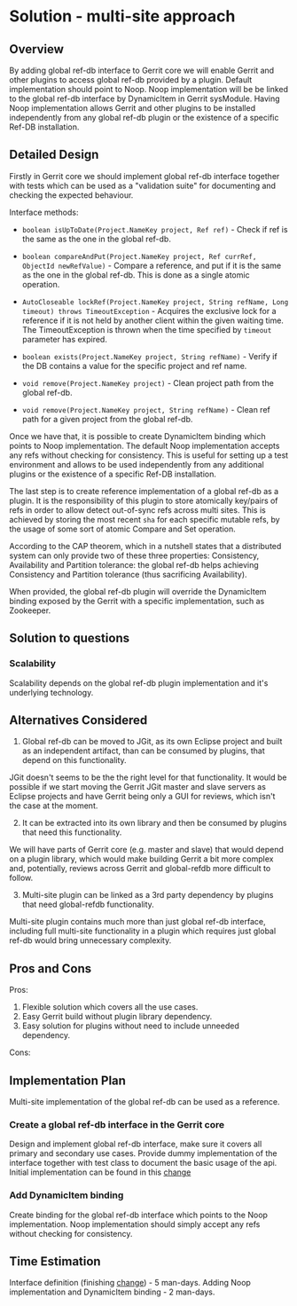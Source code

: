 # Solution - multi-site approach

## <a id="overview"> Overview

By adding global ref-db interface to Gerrit core we will enable Gerrit
and other plugins to access global ref-db provided by a plugin.
Default implementation should point to Noop. Noop implementation will be
be linked to the global ref-db interface by DynamicItem in Gerrit sysModule.
Having Noop implementation allows Gerrit and other plugins to be installed independently
from any global ref-db plugin or the existence of a specific Ref-DB installation.

## <a id="detailed-design"> Detailed Design

Firstly in Gerrit core we should implement global ref-db interface together
with tests which can be used as a "validation suite" for documenting and
checking the expected behaviour.

Interface methods:

* `boolean isUpToDate(Project.NameKey project, Ref ref)` - Check if ref is the same as
the one in the global ref-db.

* `boolean compareAndPut(Project.NameKey project, Ref currRef, ObjectId newRefValue)` -
Compare a reference, and put if it is the same as the one in the global ref-db.
This is done as a single atomic operation.

* `AutoCloseable lockRef(Project.NameKey project, String refName, Long timeout) throws TimeoutException` -
Acquires the exclusive lock for a reference if it is not held by another client within
the given waiting time.
The TimeoutException is thrown when the time specified by `timeout` parameter has expired.

* `boolean exists(Project.NameKey project, String refName)` - Verify if the DB contains
a value for the specific project and ref name.

* `void remove(Project.NameKey project)` - Clean project path from the global ref-db.

* `void remove(Project.NameKey project, String refName)` - Clean ref path for a given
project from the global ref-db.

Once we have that, it is possible to create DynamicItem binding which points to Noop
implementation. The default Noop implementation accepts any refs without checking
for consistency. This is useful for setting up a test environment and allows to
be used independently from any additional plugins or the existence of a specific
Ref-DB installation.

The last step is to create reference implementation of a global ref-db as a plugin.
It is the responsibility of this plugin to store atomically key/pairs of refs in
order to allow detect out-of-sync refs across multi sites. This is achieved by storing
the most recent `sha` for each specific mutable refs, by the usage of some sort of atomic
Compare and Set operation.

According to the CAP theorem, which in a nutshell states that a distributed system can
only provide two of these three properties: Consistency, Availability and Partition
tolerance: the global ref-db helps achieving Consistency and Partition tolerance
(thus sacrificing Availability).

When provided, the global ref-db plugin will override the DynamicItem binding exposed
by the Gerrit with a specific implementation, such as Zookeeper.

## <a id="solution-to-questions"> Solution to questions

### <a id="scalability"> Scalability

Scalability depends on the global ref-db plugin implementation and it's underlying
technology.

## <a id="alternatives-considered"> Alternatives Considered

1. Global ref-db can be moved to JGit, as its own Eclipse project and built as an
independent artifact, than can be consumed by plugins, that depend on this functionality.

JGit doesn't seems to be the the right level for that functionality. It would be
possible if we start moving the Gerrit JGit master and slave servers as Eclipse projects
and have Gerrit being only a GUI for reviews, which isn't the case at the moment.

2. It can be extracted into its own library and then be consumed by plugins that need
this functionality.

We will have parts of Gerrit core (e.g. master and slave) that would depend on a plugin
library, which would make building Gerrit a bit more complex and, potentially, reviews
across Gerrit and global-refdb more difficult to follow.

3. Multi-site plugin can be linked as a 3rd party dependency by plugins that need
global-refdb functionality.

Multi-site plugin contains much more than just global ref-db interface, including full
multi-site functionality in a plugin which requires just global ref-db would bring
unnecessary complexity.

## <a id="pros-and-cons"> Pros and Cons

Pros:

1. Flexible solution which covers all the use cases.
2. Easy Gerrit build without plugin library dependency.
3. Easy solution for plugins without need to include unneeded dependency.

Cons:

## <a id="implementation-plan"> Implementation Plan

Multi-site implementation of the global ref-db can be used as a reference.

### Create a global ref-db interface in the Gerrit core

Design and implement global ref-db interface, make sure it covers all primary
and secondary use cases.
Provide dummy implementation of the interface together with test class to document
the basic usage of the api.
Initial implementation can be found in this [change](https://gerrit-review.googlesource.com/c/gerrit/+/237606/7)

### Add DynamicItem binding 

Create binding for the global ref-db interface which points to the Noop implementation.
Noop implementation should simply accept any refs without checking for consistency.

## <a id="time-estimation"> Time Estimation

Interface definition (finishing [change](https://gerrit-review.googlesource.com/c/gerrit/+/237606/7)) - 5 man-days.
Adding Noop implementation and DynamicItem binding - 2 man-days.
